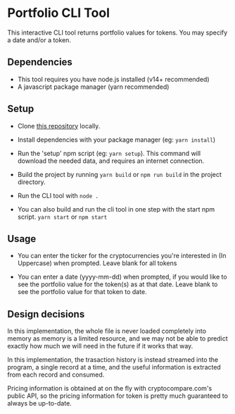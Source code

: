 # Portfolio CLI Tool

This interactive CLI tool returns portfolio values for tokens. You may specify a date and/or a token.

## Dependencies

- This tool requires you have node.js installed (v14+ recommended)
- A javascript package manager (yarn recommended)

## Setup

- Clone [this repository](https://github.com/uchebuego/propine-challenge.git) locally.

- Install dependencies with your package manager (eg: `yarn install`)

- Run the 'setup' npm script (eg: `yarn setup`). This command will download the needed data, and requires an internet connection.

- Build the project by running `yarn build` or `npm run build` in the project directory.

- Run the CLI tool with `node .`

- You can also build and run the cli tool in one step with the start npm script. `yarn start` or `npm start`

## Usage

- You can enter the ticker for the cryptocurrencies you're interested in (In Uppercase) when prompted. Leave blank for all tokens

- You can enter a date (yyyy-mm-dd) when prompted, if you would like to see the portfolio value for the token(s) as at that date. Leave blank to see the portfolio value for that token to date.

## Design decisions

In this implementation, the whole file is never loaded completely into memory as memory is a limited resource, and we may not be able to predict exactly how much we will need in the future if it works that way.

In this implementation, the trasaction history is instead streamed into the program, a single record at a time, and the useful information is extracted from each record and consumed.

Pricing information is obtained at on the fly with cryptocompare.com's public API, so the pricing information for token is pretty much guaranteed to always be up-to-date.
